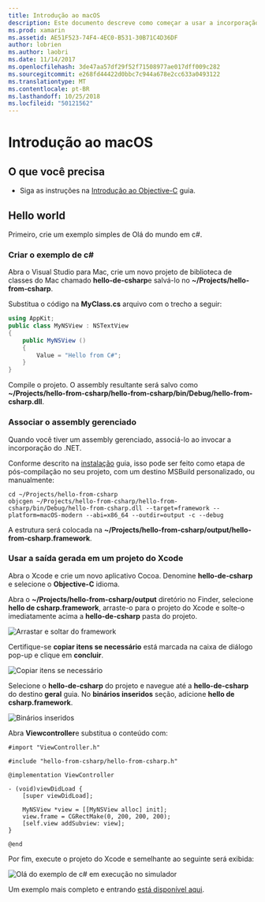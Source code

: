 ```yaml
---
title: Introdução ao macOS
description: Este documento descreve como começar a usar a incorporação do .NET com macOS. Ele discute os requisitos e apresenta um aplicativo de exemplo para demonstrar como associar o assembly gerenciado e usar a saída gerada em um projeto do Xcode.
ms.prod: xamarin
ms.assetid: AE51F523-74F4-4EC0-B531-30B71C4D36DF
author: lobrien
ms.author: laobri
ms.date: 11/14/2017
ms.openlocfilehash: 3de47aa57df29f52f71508977ae017dff009c282
ms.sourcegitcommit: e268fd44422d0bbc7c944a678e2cc633a0493122
ms.translationtype: MT
ms.contentlocale: pt-BR
ms.lasthandoff: 10/25/2018
ms.locfileid: "50121562"
---
```

# <a name="getting-started-with-macos"></a>Introdução ao macOS

## <a name="what-you-will-need"></a>O que você precisa

* Siga as instruções na [Introdução ao Objective-C](~/tools/dotnet-embedding/get-started/objective-c/index.md) guia.

## <a name="hello-world"></a>Hello world

Primeiro, crie um exemplo simples de Olá do mundo em c#.

### <a name="create-c-sample"></a>Criar o exemplo de c#

Abra o Visual Studio para Mac, crie um novo projeto de biblioteca de classes do Mac chamado **hello-de-csharp**e salvá-lo no **~/Projects/hello-from-csharp**.

Substitua o código na **MyClass.cs** arquivo com o trecho a seguir:

```csharp
using AppKit;
public class MyNSView : NSTextView
{
    public MyNSView ()
    {
        Value = "Hello from C#";
    }
}
```

Compile o projeto. O assembly resultante será salvo como **~/Projects/hello-from-csharp/hello-from-csharp/bin/Debug/hello-from-csharp.dll**.

### <a name="bind-the-managed-assembly"></a>Associar o assembly gerenciado

Quando você tiver um assembly gerenciado, associá-lo ao invocar a incorporação do .NET.

Conforme descrito na [instalação](~/tools/dotnet-embedding/get-started/install/install.md) guia, isso pode ser feito como etapa de pós-compilação no seu projeto, com um destino MSBuild personalizado, ou manualmente:

```shell
cd ~/Projects/hello-from-csharp
objcgen ~/Projects/hello-from-csharp/hello-from-csharp/bin/Debug/hello-from-csharp.dll --target=framework --platform=macOS-modern --abi=x86_64 --outdir=output -c --debug
```

A estrutura será colocada na **~/Projects/hello-from-csharp/output/hello-from-csharp.framework**.

### <a name="use-the-generated-output-in-an-xcode-project"></a>Usar a saída gerada em um projeto do Xcode

Abra o Xcode e crie um novo aplicativo Cocoa. Denomine **hello-de-csharp** e selecione o **Objective-C** idioma.

Abra o **~/Projects/hello-from-csharp/output** diretório no Finder, selecione **hello de csharp.framework**, arraste-o para o projeto do Xcode e solte-o imediatamente acima a **hello-de-csharp**  pasta do projeto.

![Arrastar e soltar do framework](macos-images/hello-from-csharp-mac-drag-drop-framework.png)

Certifique-se **copiar itens se necessário** está marcada na caixa de diálogo pop-up e clique em **concluir**.

![Copiar itens se necessário](macos-images/hello-from-csharp-mac-copy-items-if-needed.png)

Selecione o **hello-de-csharp** do projeto e navegue até a **hello-de-csharp** do destino **geral** guia. No **binários inseridos** seção, adicione **hello de csharp.framework**.

![Binários inseridos](macos-images/hello-from-csharp-mac-embedded-binaries.png)

Abra **Viewcontroller**e substitua o conteúdo com:

```objc
#import "ViewController.h"

#include "hello-from-csharp/hello-from-csharp.h"

@implementation ViewController

- (void)viewDidLoad {
    [super viewDidLoad];
    
    MyNSView *view = [[MyNSView alloc] init];
    view.frame = CGRectMake(0, 200, 200, 200);
    [self.view addSubview: view];
}

@end
```

Por fim, execute o projeto do Xcode e semelhante ao seguinte será exibida:

![Olá do exemplo de c# em execução no simulador](macos-images/hello-from-csharp-mac.png)

Um exemplo mais completo e entrando [está disponível aqui](https://github.com/mono/Embeddinator-4000/tree/objc/samples/mac/weather).
